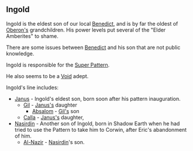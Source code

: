 ## Ingold

Ingold is the eldest son of our local [Benedict](BenedictOfOberon), and is by far the oldest of [Oberon's](OberonOfDworkin) grandchildren.  His power levels put several of the "Elder Amberites" to shame.

There are some issues between [Benedict](BenedictOfOberon) and his son that are not public knowledge.

Ingold is responsible for the [Super Pattern](SuperPattern).

He also seems to be a [Void](TheVoid) adept.

Ingold's line includes:
 + [Janus](JanusOfIngold) - Ingold's eldest son, born soon after his pattern inauguration.
   + [Gil](GilOfJanus) - [Janus's](JanusOfIngold) daughter
     + [Absalom](AbsalomOfGil) - [Gil's](GilOfJanus) son
   + [Calla](CallaOfJanus) - [Janus's](JanusOfIngold) daughter, 
 + [Nasirdin](NazirdinOfIngold) - Another son of Ingold, born in Shadow Earth when he had tried to use the Pattern to take him to Corwin, after Eric's abandonment of him.
   + [Al-Nazir](AlNazirOfNazirdin) - [Nasirdin](NasirdinOfIngold)'s son.
